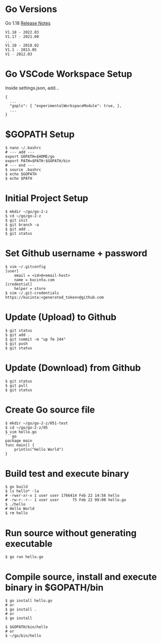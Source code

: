 # Go Versions
Go 1.18 [Release Notes](https://go.dev/doc/go1.18)
```code
V1.18 - 2022.03
V1.17 - 2021.08
...
V1.10 - 2018.02
V1.1 - 2013.05
V1 - 2012.03
```
# Go VSCode Workspace Setup
Inside settings.json, add...
```code
{
  ...
  "gopls": { "experimentalWorkspaceModule": true, },
  ...
}
```
# $GOPATH Setup
```
$ nano ~/.bashrc
# --- add ---
export GOPATH=$HOME/go
export PATH=$PATH:$GOPATH/bin
# --- end ---
$ source .bashrc
$ echo $GOPATH
$ echo $PATH
```
# Initial Project Setup
```console
$ mkdir ~/go/go-2-z
$ cd ~/go/go-2-z
$ git init
$ git branch -a
$ git add .
$ git status
```
# Set Github username + password
```console
$ vim ~/.gitconfig
[user]
	email = <id>@<email-host>
	name = kucinta.com
[credential]
	helper = store
$ vim ~/.git-credentials
https://kucinta:<generated_token>@github.com
```
# Update (Upload) to Github
```console
$ git status
$ git add .
$ git commit -m "up fm 244"
$ git push
$ git status
```
# Update (Download) from Github
```console
$ git status
$ git pull
$ git status
```
# Create Go source file
```console
$ mkdir ~/go/go-2-z/051-test
$ cd ~/go/go-2-z/05
$ vim hello.go
```go
package main
func main() {
    println("Hello World")
}
```
# Build test and execute binary
```console
$ go build
$ ls hello* -la
# -rwxr-xr-x 1 user user 1766414 Feb 22 14:56 hello
# -rw-r--r-- 1 user user      75 Feb 22 09:00 hello.go
$ ./hello
# Hello World
$ rm hello
```
# Run source without generating executable
```console
$ go run hello.go
```
# Compile source, install and execute binary in $GOPATH/bin
```console
$ go install hello.go
# or
$ go install .
# or
$ go install

$ $GOPATH/bin/hello
# or
$ ~/go/bin/hello
```
